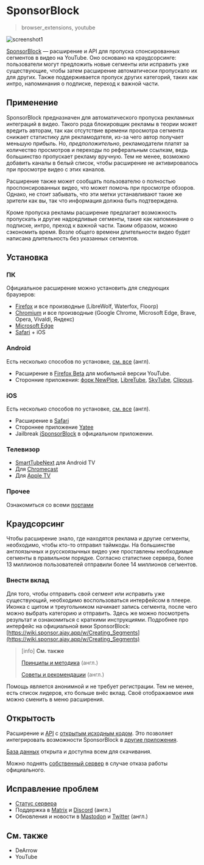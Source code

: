 # SponsorBlock
> browser_extensions, youtube

![screenshot1](/media/sponsorblock1.jpg)

[SponsorBlock](https://sponsor.ajay.app) — расширение и API для пропуска
спонсированных сегментов в видео на YouTube. Оно основано на краудсорсинге:
пользователи могут предложить новые сегменты или исправить уже существующие,
чтобы затем расширение автоматически пропускало их для других. Также
поддерживается пропуск других категорий, таких как интро, напоминания о
подписке, переход к важной части.

## Применение
SponsorBlock предназначен для автоматического пропуска рекламных интеграций в
видео. Такого рода блокировщик рекламы в теории может вредить авторам, так как
отсутствие времени просмотра сегмента снижает статистику для рекламодателя,
из-за чего автор получает меньшую прибыль. Но, *предположительно*,
рекламодатели платят за количество просмотров и переходы по реферальным
ссылкам, ведь большинство пропускает рекламу вручную. Тем не менее,
возможно добавить каналы в белый список, чтобы расширение не активировалось
при просмотре видео с этих каналов.

Расширение также может сообщать пользователю о полностью проспонсированных
видео, что может помочь при просмотре обзоров. Однако, не стоит забывать, что
эти метки устанавливают такие же зрители как вы, так что информация должна быть
подтверждена.

Кроме пропуска рекламы расширение предлагает возможность пропускать и другие
надоедливые сегменты, такие как напоминание о подписке, интро,
преход к важной части. Таким образом, можно сэкономить время. Возле общего
времени длительности видео будет написана длительность без указанных сегментов.

## Установка
### ПК
Официальное расширение можно установить для следующих браузеров:

- [Firefox](https://addons.mozilla.org/addon/sponsorblock) и все производные
(LibreWolf, Waterfox, Floorp)
- [Chromium](https://chrome.google.com/webstore/detail/mnjggcdmjocbbbhaepdhchncahnbgone)
и все производные (Google Chrome, Microsoft Edge, Brave, Opera, Vivaldi, Яндекс)
- [Microsoft Edge](https://github.com/ajayyy/SponsorBlock/wiki/Edge)
- [Safari](https://github.com/ajayyy/SponsorBlock/wiki/Safari) + iOS

### Android
Есть несколько способов по установке, [см. все](https://github.com/ajayyy/SponsorBlock/wiki/Android)
(англ).

- Расширение в
[Firefox Beta](https://play.google.com/store/apps/details?id=org.mozilla.firefox_beta)
для мобильной версии YouTube.
- Сторонние приложения:
[форк NewPipe](https://github.com/polymorphicshade/NewPipe#newpipe-x-sponsorblock),
[LibreTube](https://github.com/libre-tube/LibreTube),
[SkyTube](https://github.com/SkyTubeTeam/SkyTube),
[Clipous](https://github.com/lamarios/clipious).

### iOS
Есть несколько способов по установке, [см. все](https://github.com/ajayyy/SponsorBlock/wiki/iOS)
(англ).

- Расширение в [Safari](https://github.com/ajayyy/SponsorBlock/wiki/Safari)
- Стороннее приложение [Yatee](https://apps.apple.com/app/yattee/id1595136629)
- Jailbreak [iSponsorBlock](https://github.com/Galactic-Dev/iSponsorBlock) в
официальном приложении.

### Телевизор

- [SmartTubeNext](https://github.com/yuliskov/SmartTubeNext) для Android TV
- Для [Chromecast](https://github.com/yuliskov/SmartTubeNext)
- Для [Apple TV](https://github.com/dmunozv04/iSponsorBlockTV)

### Прочее
Ознакомиться со всеми [портами](https://github.com/ajayyy/SponsorBlock/wiki/3rd-Party-Ports)

## Краудсорсинг
Чтобы расширение знало, где находятся реклама и другие сегменты, необходимо,
чтобы кто-то отправил таймкоды. На большинстве англоязычных и русскоязычных
видео уже проставлены необходимые сегменты в правильном порядке. Согласно
статистике сервера, более 13 миллионов пользователей отправили более 14
миллионов сегментов.

### Внести вклад
Для того, чтобы отправить свой сегмент или исправить уже существующий,
необходимо воспользоваться интерфейсом в плеере. Иконка с щитом и треугольником
начинает запись сегмента, после чего можно выбрать категорию и отправить. Здесь
же можно посмотреть результат и ознакомиться с краткими инструкциями. Подробнее
про интерфейс на официальной вики SponsorBlock:
[https://wiki.sponsor.ajay.app/w/Creating_Segments](https://wiki.sponsor.ajay.app/w/Creating_Segments)

> [info]
> **См. также**
>
> [Принципы и методика](https://wiki.sponsor.ajay.app/w/Guidelines) (англ.)
>
> [Советы и рекомендации](https://wiki.sponsor.ajay.app/w/Advice_for_submitting) (англ.)

Помощь является анонимной и не требует регистрации. Тем не менее, есть список
лидеров, кто больше внёс вклад. Своё отображаемое имя можно сменить в меню
расширения.

## Открытость
Расширение и [API](https://wiki.sponsor.ajay.app/w/API_Docs) с
[открытым исходным кодом](https://github.com/ajayyy/SponsorBlock). Это
позволяет интегрировать возможности SponsorBlock в
[другие приложения](https://github.com/ajayyy/SponsorBlock/wiki/3rd-Party-Ports).

[База данных](https://sponsor.ajay.app/database) открыта и доступна всем для
скачивания.

Можно поднять [собственный сервер](https://github.com/mchangrh/sb-mirror)
в случае отказа работы официального.

## Исправление проблем

- [Статус сервера](https://status.sponsor.ajay.app/)
- Поддержка в
[Matrix](https://matrix.to/#/#sponsor:ajay.app?via=ajay.app&via=matrix.org&via=mozilla.org)
и [Discord](https://discord.gg/SponsorBlock) (англ.)
- Обновления и новости в [Mastodon](https://fosstodon.org/@sponsorblock) и
[Twitter](https://twitter.com/SponsorBlock) (англ.)

## См. также

- DeArrow
- YouTube
